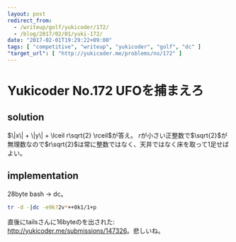 ```yaml
---
layout: post
redirect_from:
  - /writeup/golf/yukicoder/172/
  - /blog/2017/02/01/yuki-172/
date: "2017-02-01T19:29:22+09:00"
tags: [ "competitive", "writeup", "yukicoder", "golf", "dc" ]
"target_url": [ "http://yukicoder.me/problems/no/172" ]
---
```


# Yukicoder No.172 UFOを捕まえろ

## solution

$\|x\| + \|y\| + \lceil r\sqrt{2} \rceil$が答え。
$r$が小さい正整数で$\sqrt{2}$が無理数なので$r\sqrt{2}$は常に整数ではなく、天井ではなく床を取って$1$足せばよい。

## implementation

$28$byte bash $\to$ dc。

``` sh
tr -d -|dc -e9k?2v*++0k1/1+p
```

直後にtailsさんに$16$byteのを出された: <http://yukicoder.me/submissions/147326>。悲しいね。
